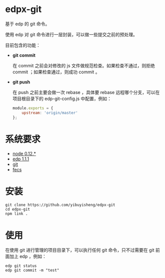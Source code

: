 # edpx-git

基于 edp 的 git 命令。

使用 edp 对 git 命令进行一层封装，可以做一些提交之前的预处理。

目前包含的功能：

* **git commit**

    在 commit 之前会对修改的 js 文件做规范检查。如果检查不通过，则拒绝 commit ；如果检查通过，则成功 commit 。

* **git push**

    在 push 之前主要会做一次 rebase ，具体要 rebase 远程哪个分支，可以在项目根目录下的 edp-git-config.js 中配置，例如：

    ```js
    module.exports = {
        upstream: 'origin/master'
    };
    ```

# 系统要求

* [node 0.12.*](https://nodejs.org/)
* [edp 1.1.1](https://github.com/ecomfe/edp)
* [git](https://git-scm.com/)
* [fecs](https://github.com/ecomfe/fecs/)

# 安装

```
git clone https://github.com/yibuyisheng/edpx-git
cd edpx-git
npm link .
```

# 使用

在使用 git 进行管理的项目目录下，可以执行任何 git 命令，只不过需要在 git 前面加上 edp ，例如：

```
edp git status
edp git commit -m "test"
```

